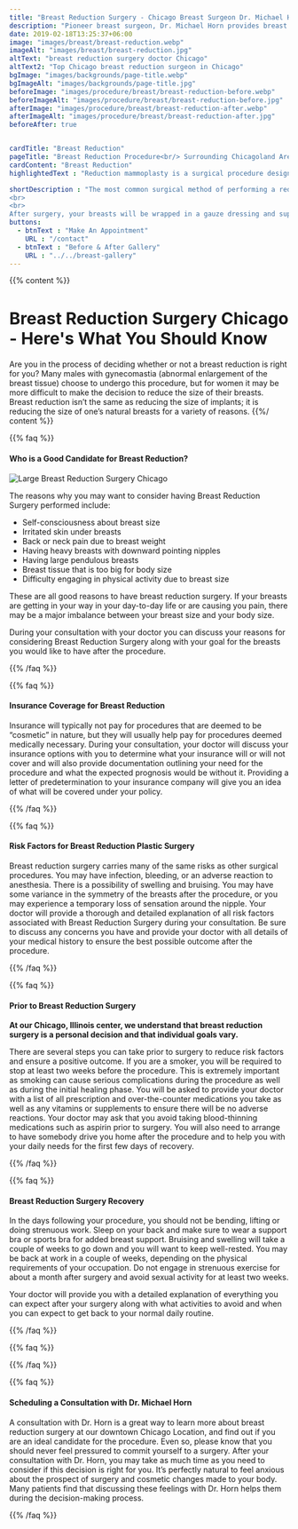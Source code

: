 ```yaml
---
title: "Breast Reduction Surgery - Chicago Breast Surgeon Dr. Michael Horn"
description: "Pioneer breast surgeon, Dr. Michael Horn provides breast reduction surgery in Chicago, relieving the discomfort and pain associated with large heavy breasts."
date: 2019-02-18T13:25:37+06:00
image: "images/breast/breast-reduction.webp"
imageAlt: "images/breast/breast-reduction.jpg"
altText: "breast reduction surgery doctor Chicago"
altText2: "Top Chicago breast reduction surgeon in Chicago"
bgImage: "images/backgrounds/page-title.webp"
bgImageAlt: "images/backgrounds/page-title.jpg"
beforeImage: "images/procedure/breast/breast-reduction-before.webp"
beforeImageAlt: "images/procedure/breast/breast-reduction-before.jpg"
afterImage: "images/procedure/breast/breast-reduction-after.webp"
afterImageAlt: "images/procedure/breast/breast-reduction-after.jpg"
beforeAfter: true


cardTitle: "Breast Reduction"
pageTitle: "Breast Reduction Procedure<br/> Surrounding Chicagoland Areas"
cardContent: "Breast Reduction"
highlightedText : "Reduction mammoplasty is a surgical procedure designed to reduce overly large breasts to a more comfortable size and contour. Such surgery is indicated when unusually large breasts cause pain in the shoulders, back, and lower back. Other undesirable side effects in oversized breasts involve improper posture and bra straps cutting into the shoulders. Overly large breasts often interfere with normal physical activity. Typically, the desired result is smaller, better shaped breasts that are proportioned with the rest of your body."

shortDescription : "The most common surgical method of performing a reduction mammoplasty uses a three-part incision. One incision is made around the areola. Another runs vertically from the bottom edge of the areola to the crease underneath the breast. The third is a horizontal incision beneath the breast which follows the natural curve of the breast crease. In some situations, the horizontal incision is omitted. After the excess breast tissue, fat, and excess skin are removed, the nipple and areola are shifted or transposed to a higher position while preserving their blood supply.
<br>
<br>
After surgery, your breasts will be wrapped in a gauze dressing and supported by a surgical bra. Loss of breast or nipple sensation is possible, but, usually is not permanent. You should avoid strenuous exercise for a few weeks. You should be able to return to work within two weeks."
buttons:
  - btnText : "Make An Appointment"
    URL : "/contact"
  - btnText : "Before & After Gallery"
    URL : "../../breast-gallery"
---
```


{{% content %}}
<h1 style="font-size:30px;">Breast Reduction Surgery Chicago - Here's What You Should Know</h1>
Are you in the process of deciding whether or not a breast reduction is right for you? Many males with gynecomastia (abnormal enlargement of the breast tissue) choose to undergo this procedure, but for women it may be more difficult to make the decision to reduce the size of their breasts. Breast reduction isn’t the same as reducing the size of implants; it is reducing the size of one’s natural breasts for a variety of reasons.
{{%/ content %}}


{{% faq %}}

#### Who is a Good Candidate for Breast Reduction?

![Large Breast Reduction Surgery Chicago](../../images/procedure/breast/breast-reduction.jpg "Breast Surgeon Dr. Michael Horn")

The reasons why you may want to consider having Breast Reduction Surgery performed include:

* Self-consciousness about breast size
* Irritated skin under breasts
* Back or neck pain due to breast weight
* Having heavy breasts with downward pointing nipples
* Having large pendulous breasts
* Breast tissue that is too big for body size
* Difficulty engaging in physical activity due to breast size

These are all good reasons to have breast reduction surgery. If your breasts are getting in your way in your day-to-day life or are causing you pain, there may be a major imbalance between your breast size and your body size.

During your consultation with your doctor you can discuss your reasons for considering Breast Reduction Surgery along with your goal for the breasts you would like to have after the procedure.



{{% /faq %}}

{{% faq %}}

#### Insurance Coverage for Breast Reduction

Insurance will typically not pay for procedures that are deemed to be “cosmetic” in nature, but they will usually help pay for procedures deemed medically necessary. During your consultation, your doctor will discuss your insurance options with you to determine what your insurance will or will not cover and will also provide documentation outlining your need for the procedure and what the expected prognosis would be without it. Providing a letter of predetermination to your insurance company will give you an idea of what will be covered under your policy.

{{% /faq %}}

{{% faq %}}

#### Risk Factors for Breast Reduction Plastic Surgery

Breast reduction surgery carries many of the same risks as other surgical procedures. You may have infection, bleeding, or an adverse reaction to anesthesia. There is a possibility of swelling and bruising. You may have some variance in the symmetry of the breasts after the procedure, or you may experience a temporary loss of sensation around the nipple. Your doctor will provide a thorough and detailed explanation of all risk factors associated with Breast Reduction Surgery during your consultation. Be sure to discuss any concerns you have and provide your doctor with all details of your medical history to ensure the best possible outcome after the procedure.



{{% /faq %}}

{{% faq %}}

#### Prior to Breast Reduction Surgery

**At our Chicago, Illinois center, we understand that breast reduction surgery is a personal decision and that individual goals vary.**

There are several steps you can take prior to surgery to reduce risk factors and ensure a positive outcome. If you are a smoker, you will be required to stop at least two weeks before the procedure. This is extremely important as smoking can cause serious complications during the procedure as well as during the initial healing phase.
You will be asked to provide your doctor with a list of all prescription and over-the-counter medications you take as well as any vitamins or supplements to ensure there will be no adverse reactions. Your doctor may ask that you avoid taking blood-thinning medications such as aspirin prior to surgery. You will also need to arrange to have somebody drive you home after the procedure and to help you with your daily needs for the first few days of recovery.


{{% /faq %}}

{{% faq %}}

#### Breast Reduction Surgery Recovery

In the days following your procedure, you should not be bending, lifting or doing strenuous work. Sleep on your back and make sure to wear a support bra or sports bra for added breast support. Bruising and swelling will take a couple of weeks to go down and you will want to keep well-rested. You may be back at work in a couple of weeks, depending on the physical requirements of your occupation. Do not engage in strenuous exercise for about a month after surgery and avoid sexual activity for at least two weeks.

Your doctor will provide you with a detailed explanation of everything you can expect after your surgery along with what activities to avoid and when you can expect to get back to your normal daily routine.

{{% /faq %}}

{{% faq %}}

{{% /faq %}}


{{% faq %}}

#### Scheduling a Consultation with Dr. Michael Horn

A consultation with Dr. Horn is a great way to learn more about breast reduction surgery at our downtown Chicago Location, and find out if you are an ideal candidate for the procedure. Even so, please know that you should never feel pressured to commit yourself to a surgery.  After your consultation with Dr. Horn, you may take as much time as you need to consider if this decision is right for you. It’s perfectly natural to feel anxious about the prospect of surgery and cosmetic changes made to your body. Many patients find that discussing these feelings with Dr. Horn helps them during the decision-making process.

{{% /faq %}}




